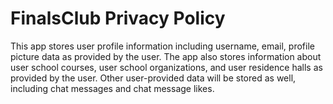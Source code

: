 # FinalsClub Privacy Policy

This app stores user profile information including username, email, profile picture data as provided by the user. The app also stores information about user school courses, user school organizations, and user residence halls as provided by the user. Other user-provided data will be stored as well, including chat messages and chat message likes.

